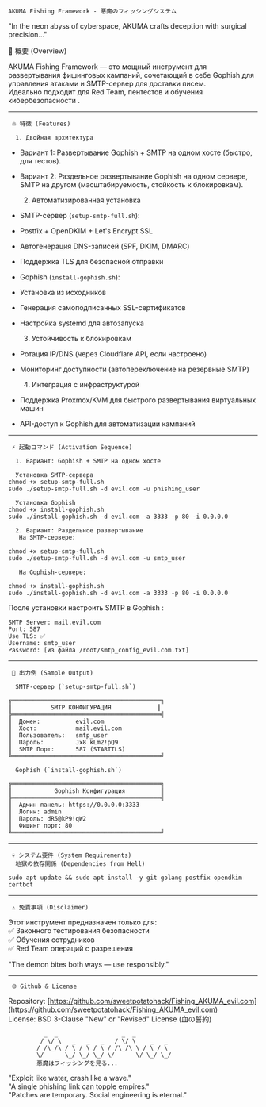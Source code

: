     AKUMA Fishing Framework - 悪魔のフィッシングシステム    

  "In the neon abyss of cyberspace, AKUMA crafts deception with surgical precision..."    

🚀   概要 (Overview)    

AKUMA Fishing Framework — это мощный инструмент для развертывания фишинговых кампаний, сочетающий в себе   Gophish   для управления атаками и   SMTP-сервер   для доставки писем.  
Идеально подходит для   Red Team, пентестов и обучения кибербезопасности  .  

---

     🔥 特徴 (Features)    

      1. Двойная архитектура    
-   Вариант 1:   Развертывание   Gophish + SMTP на одном хосте   (быстро, для тестов).  
-   Вариант 2:   Раздельное развертывание   Gophish на одном сервере, SMTP на другом   (масштабируемость, стойкость к блокировкам).  

      2. Автоматизированная установка    
-   SMTP-сервер   (`setup-smtp-full.sh`):  
  - Postfix + OpenDKIM + Let's Encrypt SSL  
  - Автогенерация DNS-записей (SPF, DKIM, DMARC)  
  - Поддержка TLS для безопасной отправки  
-   Gophish   (`install-gophish.sh`):  
  - Установка из исходников  
  - Генерация самоподписанных SSL-сертификатов  
  - Настройка systemd для автозапуска  

      3. Устойчивость к блокировкам    
-   Ротация IP/DNS   (через Cloudflare API, если настроено)  
-   Мониторинг доступности   (автопереключение на резервные SMTP)  

      4. Интеграция с инфраструктурой    
- Поддержка   Proxmox/KVM   для быстрого развертывания виртуальных машин  
-   API-доступ   к Gophish для автоматизации кампаний  

---

     ⚡ 起動コマンド (Activation Sequence)    

      1. Вариант: Gophish + SMTP на одном хосте    
``` 
  Установка SMTP-сервера
chmod +x setup-smtp-full.sh
sudo ./setup-smtp-full.sh -d evil.com -u phishing_user

  Установка Gophish
chmod +x install-gophish.sh
sudo ./install-gophish.sh -d evil.com -a 3333 -p 80 -i 0.0.0.0
```

      2. Вариант: Раздельное развертывание    
       На SMTP-сервере:    
``` 
chmod +x setup-smtp-full.sh
sudo ./setup-smtp-full.sh -d evil.com -u smtp_user
```  
       На Gophish-сервере:    
``` 
chmod +x install-gophish.sh
sudo ./install-gophish.sh -d evil.com -a 3333 -p 80 -i 0.0.0.0
```  
После установки   настроить SMTP в Gophish  :  
```
SMTP Server: mail.evil.com  
Port: 587  
Use TLS: ✅  
Username: smtp_user  
Password: [из файла /root/smtp_config_evil.com.txt]  
```

---

     🌌 出力例 (Sample Output)    

      SMTP-сервер (`setup-smtp-full.sh`)    
```
╔══════════════════════════════════════════╗
║           SMTP КОНФИГУРАЦИЯ             ║
╠══════════════════════════════════════════╣
║  Домен:          evil.com
║  Хост:           mail.evil.com
║  Пользователь:   smtp_user
║  Пароль:         Jx8 kLm2!pQ9
║  SMTP Порт:      587 (STARTTLS)
╚══════════════════════════════════════════╝
```  

      Gophish (`install-gophish.sh`)    
```
╔══════════════════════════════════════════╗
║            Gophish Конфигурация          ║
╠══════════════════════════════════════════╣
║  Админ панель: https://0.0.0.0:3333
║  Логин: admin
║  Пароль: dR5@kP9!qW2
║  Фишинг порт: 80
╚══════════════════════════════════════════╝
```  

---

     💀 システム要件 (System Requirements)    
      地獄の依存関係 (Dependencies from Hell)    
``` 
sudo apt update && sudo apt install -y git golang postfix opendkim certbot
```  

---

     ⚠️ 免責事項 (Disclaimer)    
  Этот инструмент предназначен только для:    
✅ Законного тестирования безопасности  
✅ Обучения сотрудников  
✅ Red Team операций   с разрешения    

 "The demon bites both ways — use responsibly."   

---

     🌐 Github & License    
  Repository:   [https://github.com/sweetpotatohack/Fishing_AKUMA_evil.com](https://github.com/sweetpotatohack/Fishing_AKUMA_evil.com)  
  License:     BSD 3-Clause "New" or "Revised" License   (血の誓約)  

```
          _  _                  _  _            
         / \/ \   _   _   _   / \/ \    _   _  
        / /\_/\ / \ / \ / \ / /\_/\ \ / \ / \ 
        \/      \_/ \_/ \_/ \/      \/ \_/ \_/ 
        悪魔はフィッシングを見る...
```  

  "Exploit like water, crash like a wave."    
  "A single phishing link can topple empires."    
  "Patches are temporary. Social engineering is eternal."  
